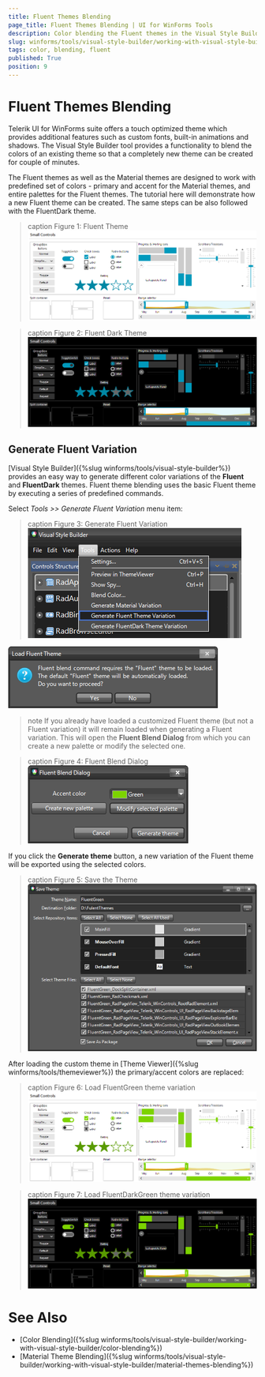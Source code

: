 ```yaml
---
title: Fluent Themes Blending
page_title: Fluent Themes Blending | UI for WinForms Tools
description: Color blending the Fluent themes in the Visual Style Builder tool.
slug: winforms/tools/visual-style-builder/working-with-visual-style-builder/fluent-themes-blending
tags: color, blending, fluent
published: True
position: 9
---
```


# Fluent Themes Blending

Telerik UI for WinForms suite offers a touch optimized theme which provides additional features such as custom fonts, built-in animations and shadows. The Visual Style Builder tool provides a functionality to blend the colors of an existing theme so that a completely new theme can be created for couple of minutes. 

The Fluent themes as well as the Material themes are designed to work with predefined set of colors - primary and accent for the Material themes, and entire palettes for the Fluent themes. The tutorial here will demonstrate how a new Fluent theme can be created. The same steps can be also followed with the FluentDark theme.


>caption Figure 1: Fluent Theme
![tools-visual-style-builder-working-with-visual-style-builder-fluent-themes-blending 001](images/tools-visual-style-builder-fluent-themes-blending001.png)

>caption Figure 2: Fluent Dark Theme
![tools-visual-style-builder-working-with-visual-style-builder-fluent-themes-blending 001](images/tools-visual-style-builder-fluent-themes-blending002.png)

## Generate Fluent Variation

[Visual Style Builder]({%slug winforms/tools/visual-style-builder%}) provides an easy way to generate different color variations of the **Fluent** and **FluentDark** themes. Fluent theme blending uses the basic Fluent theme by executing a series of predefined commands. 

Select *Tools >> Generate Fluent Variation* menu item:

>caption Figure 3: Generate Fluent Variation
![tools-visual-style-builder-working-with-visual-style-builder-fluent-themes-blending 002](images/tools-visual-style-builder-fluent-themes-blending003.png)

![tools-visual-style-builder-working-with-visual-style-builder-fluent-themes-blending 006](images/tools-visual-style-builder-fluent-themes-blending004.png) 

>note If you already have loaded a customized Fluent theme (but not a Fluent variation) it will remain loaded when generating a Fluent variation.
This will open the **Fluent Blend Dialog** from which you can create a new palette or modify the selected one.

>caption Figure 4: Fluent Blend Dialog
![tools-visual-style-builder-working-with-visual-style-builder-fluent-themes-blending 003](images/tools-visual-style-builder-fluent-themes-blending005.png)

If you click the **Generate theme** button, a new variation of the Fluent theme will be exported using the selected colors.

>caption Figure 5: Save the Theme
![tools-visual-style-builder-working-with-visual-style-builder-fluent-themes-blending 004](images/tools-visual-style-builder-fluent-themes-blending006.png) 

After loading the custom theme in [Theme Viewer]({%slug winforms/tools/themeviewer%}) the primary/accent colors are replaced:

>caption Figure 6: Load FluentGreen theme variation
![tools-visual-style-builder-working-with-visual-style-builder-fluent-themes-blending 005](images/tools-visual-style-builder-fluent-themes-blending007.png)

>caption Figure 7: Load FluentDarkGreen theme variation
![tools-visual-style-builder-working-with-visual-style-builder-fluent-themes-blending 005](images/tools-visual-style-builder-fluent-themes-blending008.png)  

# See Also

* [Color Blending]({%slug winforms/tools/visual-style-builder/working-with-visual-style-builder/color-blending%})
* [Material Theme Blending]({%slug winforms/tools/visual-style-builder/working-with-visual-style-builder/material-themes-blending%})